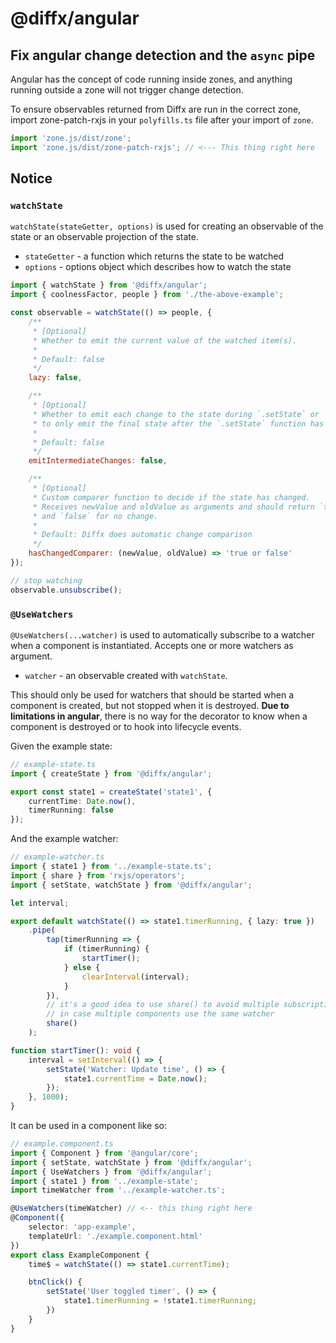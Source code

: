 # @diffx/angular <!-- replaceLine:Diffx -->

## Fix angular change detection and the `async` pipe <!-- prependSection:Typescript -->

Angular has the concept of code running inside zones, and anything running outside a zone will not trigger change
detection.

To ensure observables returned from Diffx are run in the correct zone, import zone-patch-rxjs in your `polyfills.ts`
file after your import of `zone`.

```typescript
import 'zone.js/dist/zone';
import 'zone.js/dist/zone-patch-rxjs'; // <--- This thing right here
```

## Notice <!-- removeSection -->

### `watchState` <!-- replaceSection:`watchState` -->

`watchState(stateGetter, options)` is used for creating an observable of the state or an observable projection of the state.

* `stateGetter` - a function which returns the state to be watched
* `options` - options object which describes how to watch the state

```javascript
import { watchState } from '@diffx/angular';
import { coolnessFactor, people } from './the-above-example';

const observable = watchState(() => people, {
	/**
	 * [Optional]
	 * Whether to emit the current value of the watched item(s).
	 *
	 * Default: false
	 */
	lazy: false,

	/**
	 * [Optional]
	 * Whether to emit each change to the state during `.setState` or
	 * to only emit the final state after the `.setState` function has finished running.
	 *
	 * Default: false
	 */
	emitIntermediateChanges: false,

	/**
	 * [Optional]
	 * Custom comparer function to decide if the state has changed.
	 * Receives newValue and oldValue as arguments and should return `true` for changed
	 * and `false` for no change.
	 *
	 * Default: Diffx does automatic change comparison
	 */
	hasChangedComparer: (newValue, oldValue) => 'true or false'
});

// stop watching
observable.unsubscribe();
```

### `@UseWatchers` <!-- append:Usage -->

`@UseWatchers(...watcher)` is used to automatically subscribe to a watcher when a component is instantiated. Accepts one
or more watchers as argument.

* `watcher` - an observable created with `watchState`.

This should only be used for watchers that should be started when a component is created, but not stopped when it is
destroyed. **Due to limitations in angular**, there is no way for the decorator to know when a component is destroyed or
to hook into lifecycle events.

Given the example state:

```typescript
// example-state.ts
import { createState } from '@diffx/angular';

export const state1 = createState('state1', {
	currentTime: Date.now(),
	timerRunning: false
});
```

And the example watcher:

```typescript
// example-watcher.ts
import { state1 } from '../example-state.ts';
import { share } from 'rxjs/operators';
import { setState, watchState } from '@diffx/angular';

let interval;

export default watchState(() => state1.timerRunning, { lazy: true })
	.pipe(
		tap(timerRunning => {
			if (timerRunning) {
				startTimer();
			} else {
				clearInterval(interval);
			}
		}),
		// it's a good idea to use share() to avoid multiple subscriptions
		// in case multiple components use the same watcher
		share()
	);

function startTimer(): void {
	interval = setInterval(() => {
		setState('Watcher: Update time', () => {
			state1.currentTime = Date.now();
		});
	}, 1000);
}
```

It can be used in a component like so:

```typescript
// example.component.ts
import { Component } from '@angular/core';
import { setState, watchState } from '@diffx/angular';
import { UseWatchers } from '@diffx/angular';
import { state1 } from '../example-state';
import timeWatcher from '../example-watcher.ts';

@UseWatchers(timeWatcher) // <-- this thing right here
@Component({
	selector: 'app-example',
	templateUrl: './example.component.html'
})
export class ExampleComponent {
	time$ = watchState(() => state1.currentTime);

	btnClick() {
		setState('User toggled timer', () => {
			state1.timerRunning = !state1.timerRunning;
		})
	}
}
```

